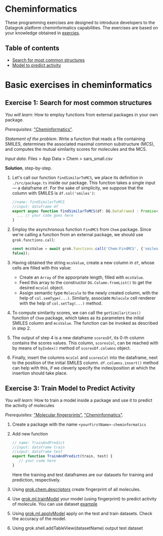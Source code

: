 <!-- TITLE: Cheminformatics -->
<!-- SUBTITLE: -->

# Cheminformatics

These programming exercises are designed to introduce developers to the Datagrok platform cheminformatics capabilities.
The exercises are based on your knowledge obtained in [exercies](./exercises.md).

## Table of contents

* [Search for most common structures](#exercise-1-search-for-most-common-structures)
* [Model to predict activity](#exercise-3-train-model-to-predict-activity)

# Basic exercises in cheminformatics

## Exercise 1: Search for most common structures

_You will learn:_ How to employ functions from external packages in your own package.

_Prerequisites:_ ["Cheminformatics"](https://datagrok.ai/help/domains/chem/cheminformatics).

_Statement of the problem_. Write a function that reads a file containing SMILES, determines the associated maximal
common substructure (MCS), and computes the mutual similarity scores for molecules and the MCS.

_Input data_. Files > App Data > Chem > sars\_small.csv

**Solution**, step-by-step.

1. Let's call our function `findSimilarToMCS`, we place its definition in `./src/package.ts` inside our package. This
   function takes a single input — a dataframe `df`. For the sake of simplicity, we suppose that the column with SMILES
   is `df.col('smiles')`:

    ```typescript
    //name: findSimilarToMCS
    //input: dataframe df
    export async function findSimilarToMCS(df: DG.DataFrame) : Promise<void> {
      ... // your code goes here
    }
    ```

2. Employ the asynchronous function `FindMCS` from `Chem` package. Since we're calling a function from an external
   package, we should use `grok.functions.call`:

    ```typescript
    const mcsValue = await grok.functions.call('Chem:FindMCS', {'smiles': 'smiles', 'df': dataframe, 'returnSmarts':
    false});
    ```

3. Having obtained the string `mcsValue`, create a new column in `df`, whose cells are filled with this value:
     * Create an `Array` of the apporpriate length, filled with `mcsValue`.
     * Feed this array to the constructor `DG.Column.fromList()` to get the desired `mcsCol` object.
     * Assign semantic type `Molecule` to the newly created column, with the help of `col.semType(...)`. Similarly,
       associate `Molecule` cell renderer with the help of `col.setTag(...)` method.

4. To compute similarity scores, we can call the `getSimilarities()` function of `Chem` package, which takes as its
   parameters the initial SMILES column and `mcsValue`. The function can be invoked as described in step 2.

5. The output of step 4 is a new dataframe `scoresDf`, its 0-th column contains the scores values. This
   column, `scoresCol`, can be reached with by means of `byIndex()` method of `scoresDf.columns` object.

6. Finally, insert the columns `mcsCol` and `scoresCol` into the dataframe, next to the position of the initial SMILES
   column. `df.columns.insert()` method can help with this, if we cleverly specify the index/position at which the
   insertion should take place.

## Exercise 3: Train Model to Predict Activity

_You will learn:_ How to train a model inside a package and use it to predict the activity of molecules

_Prerequisites:_  ["Molecular fingerprints"](https://datagrok.ai/help/domains/chem/fingerprints),
["Cheminformatics"](https://datagrok.ai/help/domains/chem/cheminformatics).

1. Create a package with the name `<yourFirstName>-cheminformatics`
2. Add new function

   ```javascript
   // name: TrainAndPredict
   //input: dataframe train
   //input: dataframe test
   export function TrainAndPredict(train, test) {
      // your code here
   }
   ```

   Here the training and test dataframes are our datasets for training and prediction, respectively.

3. Using [grok.chem.descriptors](https://datagrok.ai/js-api/modules/grok.chem#descriptors)  create fingerprint of all
   molecules.
4. Use [grok.ml.trainModel](#unexist) your model (using fingerprint) to predict activity of molecule. You can use
   dataset [example](https://public.datagrok.ai/f/Demo.TestJobs.Files.DemoFiles/chem/activity_cliffs.csv)
5. Using [grok.ml.applyModel](https://datagrok.ai/js-api/modules/grok.ml#applyModel) apply on the test and train
   datasets. Check the accuracy of the model.
6. Using grok.shell.addTableView(datasetName) output test dataset
